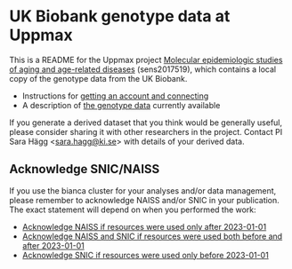 # UK Biobank genotype data at Uppmax

This is a README for the Uppmax project [Molecular epidemiologic studies of
      aging and age-related
      diseases](https://supr.naiss.se/project/request/?search=sens2017519)
      (sens2017519), which contains a local copy of the genotype data from the
      UK Biobank.

- Instructions for [getting an account and connecting](getting_started_on_uppmax.md)
- A description of [the genotype data](ukb_data_on_uppmax.md) currently available

If you generate a derived dataset that you think would be generally useful,
please consider sharing it with other researchers in the project. Contact PI
Sara Hägg <<sara.hagg@ki.se>> with details of your derived data.

## Acknowledge SNIC/NAISS

If you use the bianca cluster for your analyses and/or data management, please
remember to acknowledge NAISS and/or SNIC in your publication. The exact
statement will depend on when you performed the work:

- [Acknowledge NAISS if resources were used only after
  2023-01-01](https://www.naiss.se/policies/acknowledge/acknowledge-sens-naiss/)
- [Acknowledge NAISS and SNIC if resources were used both before and after
  2023-01-01](https://www.naiss.se/policies/acknowledge/acknowledge-sens-naiss-snic/)
- [Acknowledge SNIC if resources were used only before
  2023-01-01](https://www.naiss.se/policies/acknowledge/acknowledge-sens-snic/)


